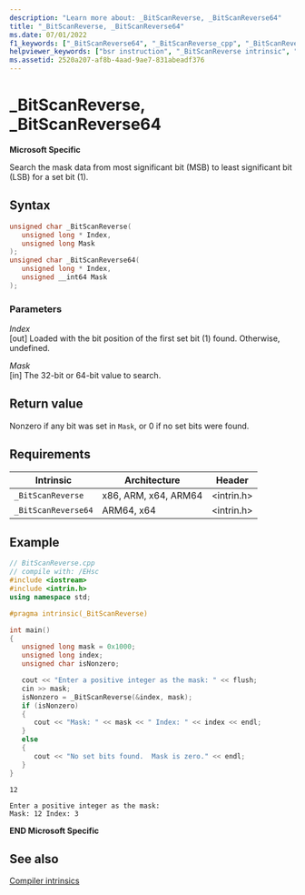 ```yaml
---
description: "Learn more about: _BitScanReverse, _BitScanReverse64"
title: "_BitScanReverse, _BitScanReverse64"
ms.date: 07/01/2022
f1_keywords: ["_BitScanReverse64", "_BitScanReverse_cpp", "_BitScanReverse", "_BitScanReverse64_cpp"]
helpviewer_keywords: ["bsr instruction", "_BitScanReverse intrinsic", "BitScanReverse intrinsic"]
ms.assetid: 2520a207-af8b-4aad-9ae7-831abeadf376
---
```

# _BitScanReverse, _BitScanReverse64

**Microsoft Specific**

Search the mask data from most significant bit (MSB) to least significant bit (LSB) for a set bit (1).

## Syntax

```C
unsigned char _BitScanReverse(
   unsigned long * Index,
   unsigned long Mask
);
unsigned char _BitScanReverse64(
   unsigned long * Index,
   unsigned __int64 Mask
);
```

### Parameters

*Index*\
[out] Loaded with the bit position of the first set bit (1) found. Otherwise, undefined.

*Mask*\
[in] The 32-bit or 64-bit value to search.

## Return value

Nonzero if any bit was set in `Mask`, or 0 if no set bits were found.

## Requirements

|Intrinsic|Architecture|Header|
|---------------|------------------|------------|
|`_BitScanReverse`|x86, ARM, x64, ARM64|\<intrin.h>|
|`_BitScanReverse64`|ARM64, x64|\<intrin.h>|

## Example

```cpp
// BitScanReverse.cpp
// compile with: /EHsc
#include <iostream>
#include <intrin.h>
using namespace std;

#pragma intrinsic(_BitScanReverse)

int main()
{
   unsigned long mask = 0x1000;
   unsigned long index;
   unsigned char isNonzero;

   cout << "Enter a positive integer as the mask: " << flush;
   cin >> mask;
   isNonzero = _BitScanReverse(&index, mask);
   if (isNonzero)
   {
      cout << "Mask: " << mask << " Index: " << index << endl;
   }
   else
   {
      cout << "No set bits found.  Mask is zero." << endl;
   }
}
```

```Input
12
```

```Output
Enter a positive integer as the mask:
Mask: 12 Index: 3
```

**END Microsoft Specific**

## See also

[Compiler intrinsics](../intrinsics/compiler-intrinsics.md)
